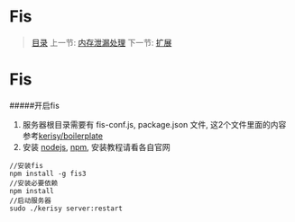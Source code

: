 #  Fis

   > [目录](<index.md>)
   > 上一节: [内存泄漏处理](2.5.md)
   > 下一节: [扩展](2.7.md)


   Fis
========
#####开启fis
1. 服务器根目录需要有  fis-conf.js, package.json 文件, 这2个文件里面的内容参考[kerisy/boilerplate](https://github.com/kerisy/boilerplate)
2. 安装 [nodejs](https://nodejs.org/en/), [npm](https://www.npmjs.com/), 安装教程请看各自官网

```
//安装fis
npm install -g fis3
//安装必要依赖
npm install
//启动服务器
sudo ./kerisy server:restart
```
